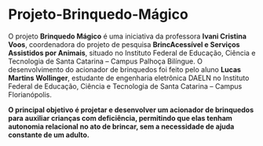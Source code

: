 # Projeto-Brinquedo-Mágico

O projeto **Brinquedo Mágico** é uma iniciativa da professora **Ivani Cristina Voos**, coordenadora do projeto de pesquisa **BrincAcessível e Serviços Assistidos por Animais**, situado no Instituto Federal de Educação, Ciência e Tecnologia de Santa Catarina – Campus Palhoça Bilíngue. O desenvolvimento do acionador de brinquedos foi feito pelo aluno **Lucas Martins Wollinger**, estudante de engenharia eletrônica DAELN no Instituto Federal de Educação, Ciência e Tecnologia de Santa Catarina – Campus Florianópolis.

**O principal objetivo é projetar e desenvolver um acionador de brinquedos para auxiliar crianças com deficiência, permitindo que elas tenham autonomia relacional no ato de brincar, sem a necessidade de ajuda constante de um adulto.**